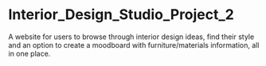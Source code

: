 # Interior_Design_Studio_Project_2
A website for users to browse through interior design ideas, find their style and an option to create a moodboard with furniture/materials information, all in one place.
